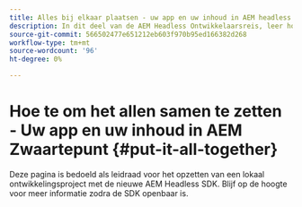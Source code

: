 ```yaml
---
title: Alles bij elkaar plaatsen - uw app en uw inhoud in AEM headless
description: In dit deel van de AEM Headless Ontwikkelaarsreis, leer hoe te om uw AEMProject met inbegrip van Inhoudsfragmenten, uw vraag GraphQL, uw vraag REST API, en uw toepassing te nemen, en het voor te bereiden voor het leven.
source-git-commit: 566502477e651212eb603f970b95ed166382d268
workflow-type: tm+mt
source-wordcount: '96'
ht-degree: 0%

---
```



# Hoe te om het allen samen te zetten - Uw app en uw inhoud in AEM Zwaartepunt {#put-it-all-together}

Deze pagina is bedoeld als leidraad voor het opzetten van een lokaal ontwikkelingsproject met de nieuwe AEM Headless SDK. Blijf op de hoogte voor meer informatie zodra de SDK openbaar is.

